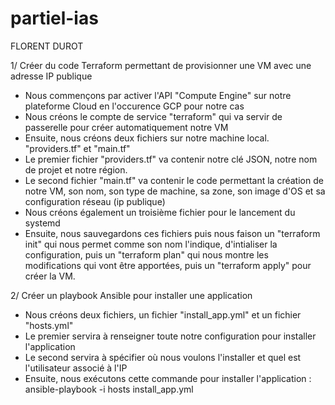 # partiel-ias

FLORENT DUROT

1/ Créer du code Terraform permettant de provisionner une VM avec une adresse IP publique
- Nous commençons par activer l'API "Compute Engine" sur notre plateforme Cloud en l'occurence GCP pour notre cas
- Nous créons le compte de service "terraform" qui va servir de passerelle pour créer automatiquement notre VM
- Ensuite, nous créons deux fichiers sur notre machine local. "providers.tf" et "main.tf"
- Le premier fichier "providers.tf" va contenir notre clé JSON, notre nom de projet et notre région.
- Le second fichier "main.tf" va contenir le code permettant la création de notre VM, son nom, son type de machine, sa zone, son image d'OS et sa configuration réseau (ip publique)
- Nous créons également un troisième fichier pour le lancement du systemd
- Ensuite, nous sauvegardons ces fichiers puis nous faison un "terraform init" qui nous permet comme son nom l'indique, d'intialiser la configuration, puis un "terraform plan" qui nous montre les modifications qui vont être apportées, puis un "terraform apply" pour créer la VM.

2/ Créer un playbook Ansible pour installer une application
- Nous créons deux fichiers, un fichier "install_app.yml" et un fichier "hosts.yml"
- Le premier servira à renseigner toute notre configuration pour installer l'application
- Le second servira à spécifier où nous voulons l'installer et quel est l'utilisateur associé à l'IP
- Ensuite, nous exécutons cette commande pour installer l'application : ansible-playbook -i hosts install_app.yml
